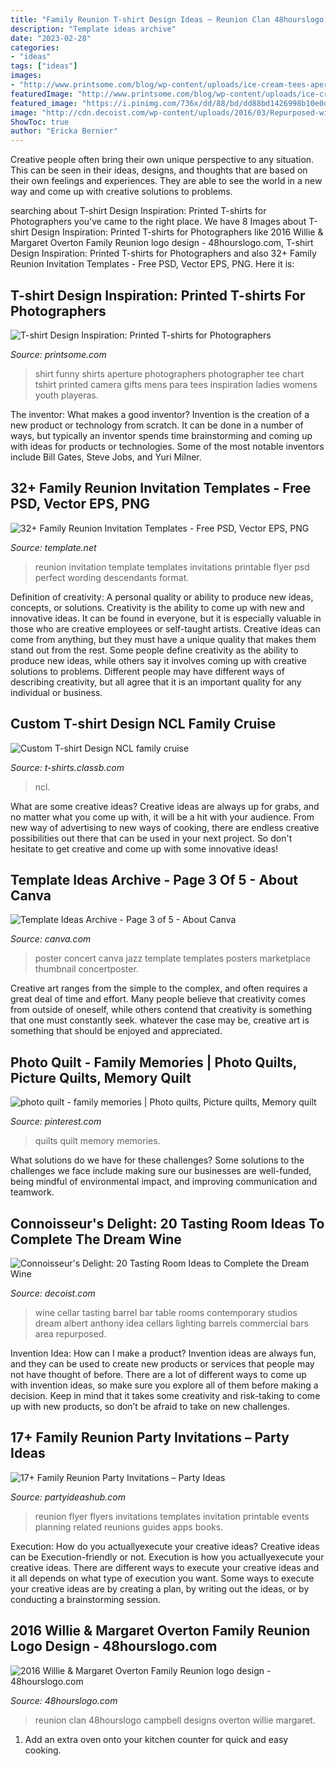 ```yaml
---
title: "Family Reunion T-shirt Design Ideas ~ Reunion Clan 48hourslogo Campbell Designs Overton Willie Margaret"
description: "Template ideas archive"
date: "2023-02-28"
categories:
- "ideas"
tags: ["ideas"]
images:
- "http://www.printsome.com/blog/wp-content/uploads/ice-cream-tees-aperture-t-shirt.jpg"
featuredImage: "http://www.printsome.com/blog/wp-content/uploads/ice-cream-tees-aperture-t-shirt.jpg"
featured_image: "https://i.pinimg.com/736x/dd/88/bd/dd88bd1426998b10e0d23bcc5925ce5a--photo-quilts-country-quilts.jpg"
image: "http://cdn.decoist.com/wp-content/uploads/2016/03/Repurposed-wine-barrel-table-for-the-wine-cellar-and-tasting-zone.jpg"
ShowToc: true
author: "Ericka Bernier"
---
```



Creative people often bring their own unique perspective to any situation. This can be seen in their ideas, designs, and thoughts that are based on their own feelings and experiences. They are able to see the world in a new way and come up with creative solutions to problems.

	

		
searching about T-shirt Design Inspiration: Printed T-shirts for Photographers you've came to the right place. We have 8 Images about T-shirt Design Inspiration: Printed T-shirts for Photographers like 2016 Willie &amp; Margaret Overton Family Reunion logo design - 48hourslogo.com, T-shirt Design Inspiration: Printed T-shirts for Photographers and also 32+ Family Reunion Invitation Templates - Free PSD, Vector EPS, PNG. Here it is:
		
    
## T-shirt Design Inspiration: Printed T-shirts For Photographers

<img loading=lazy src="http://www.printsome.com/blog/wp-content/uploads/ice-cream-tees-aperture-t-shirt.jpg" onerror="this.onerror=null;this.src='https://tse4.mm.bing.net/th?id=OIP.YTJf4So4zf5cTwCc7KIdXgHaKp&amp;pid=15.1';" alt="T-shirt Design Inspiration: Printed T-shirts for Photographers">

_Source: printsome.com_

>shirt funny shirts aperture photographers photographer tee chart tshirt printed camera gifts mens para tees inspiration ladies womens youth playeras. 

	

The inventor: What makes a good inventor?
Invention is the creation of a new product or technology from scratch. It can be done in a number of ways, but typically an inventor spends time brainstorming and coming up with ideas for products or technologies. Some of the most notable inventors include Bill Gates, Steve Jobs, and Yuri Milner.

    
## 32+ Family Reunion Invitation Templates - Free PSD, Vector EPS, PNG

<img loading=lazy src="https://images.template.net/wp-content/uploads/2015/04/10083931/Perfect-Family-Reunion-Invitation.jpg" onerror="this.onerror=null;this.src='https://tse3.mm.bing.net/th?id=OIP.vfff8q6_Bk-coxb2Q07AyAHaJ5&amp;pid=15.1';" alt="32+ Family Reunion Invitation Templates - Free PSD, Vector EPS, PNG">

_Source: template.net_

>reunion invitation template templates invitations printable flyer psd perfect wording descendants format. 

	

Definition of creativity: A personal quality or ability to produce new ideas, concepts, or solutions.
Creativity is the ability to come up with new and innovative ideas. It can be found in everyone, but it is especially valuable in those who are creative employees or self-taught artists. Creative ideas can come from anything, but they must have a unique quality that makes them stand out from the rest. Some people define creativity as the ability to produce new ideas, while others say it involves coming up with creative solutions to problems. Different people may have different ways of describing creativity, but all agree that it is an important quality for any individual or business.

    
## Custom T-shirt Design NCL Family Cruise

<img loading=lazy src="https://t-shirts.classb.com/image/236945.495.shirt.Front.jpg?1274555680" onerror="this.onerror=null;this.src='https://tse3.mm.bing.net/th?id=OIP.m9q011UktbaIFGO4420-jwHaG3&amp;pid=15.1';" alt="Custom T-shirt Design NCL family cruise">

_Source: t-shirts.classb.com_

>ncl. 

	

What are some creative ideas?
Creative ideas are always up for grabs, and no matter what you come up with, it will be a hit with your audience. From new way of advertising to new ways of cooking, there are endless creative possibilities out there that can be used in your next project. So don't hesitate to get creative and come up with some innovative ideas!

    
## Template Ideas Archive - Page 3 Of 5 - About Canva

<img loading=lazy src="https://about.canva.com/wp-content/uploads/sites/3/2016/07/concertposter.png" onerror="this.onerror=null;this.src='https://tse4.mm.bing.net/th?id=OIP.2JXj7xmthLAfYMeXpb_AmgHaKe&amp;pid=15.1';" alt="Template Ideas Archive - Page 3 of 5 - About Canva">

_Source: canva.com_

>poster concert canva jazz template templates posters marketplace thumbnail concertposter. 

	

Creative art ranges from the simple to the complex, and often requires a great deal of time and effort. Many people believe that creativity comes from outside of oneself, while others contend that creativity is something that one must constantly seek. whatever the case may be, creative art is something that should be enjoyed and appreciated.

    
## Photo Quilt - Family Memories | Photo Quilts, Picture Quilts, Memory Quilt

<img loading=lazy src="https://i.pinimg.com/736x/dd/88/bd/dd88bd1426998b10e0d23bcc5925ce5a--photo-quilts-country-quilts.jpg" onerror="this.onerror=null;this.src='https://tse4.mm.bing.net/th?id=OIP.kV1B1B6r-8_I0L_8KjHygQHaJ4&amp;pid=15.1';" alt="photo quilt - family memories | Photo quilts, Picture quilts, Memory quilt">

_Source: pinterest.com_

>quilts quilt memory memories. 

	

What solutions do we have for these challenges?
Some solutions to the challenges we face include making sure our businesses are well-funded, being mindful of environmental impact, and improving communication and teamwork.

    
## Connoisseur&#039;s Delight: 20 Tasting Room Ideas To Complete The Dream Wine

<img loading=lazy src="http://cdn.decoist.com/wp-content/uploads/2016/03/Repurposed-wine-barrel-table-for-the-wine-cellar-and-tasting-zone.jpg" onerror="this.onerror=null;this.src='https://tse1.mm.bing.net/th?id=OIP.t4oT9f_MjFdn8et7c9TlpgHaKG&amp;pid=15.1';" alt="Connoisseur&#039;s Delight: 20 Tasting Room Ideas to Complete the Dream Wine">

_Source: decoist.com_

>wine cellar tasting barrel bar table rooms contemporary studios dream albert anthony idea cellars lighting barrels commercial bars area repurposed. 

	

Invention Idea: How can I make a product?
Invention ideas are always fun, and they can be used to create new products or services that people may not have thought of before. There are a lot of different ways to come up with invention ideas, so make sure you explore all of them before making a decision. Keep in mind that it takes some creativity and risk-taking to come up with new products, so don’t be afraid to take on new challenges.

    
## 17+ Family Reunion Party Invitations – Party Ideas

<img loading=lazy src="http://www.partyideashub.com/wp-content/uploads/2011/11/13.png" onerror="this.onerror=null;this.src='https://tse1.mm.bing.net/th?id=OIP.0VT_J_asvZYvj441FFe_3wHaKA&amp;pid=15.1';" alt="17+ Family Reunion Party Invitations – Party Ideas">

_Source: partyideashub.com_

>reunion flyer flyers invitations templates invitation printable events planning related reunions guides apps books. 

	

Execution: How do you actuallyexecute your creative ideas?
Creative ideas can be Execution-friendly or not. Execution is how you actuallyexecute your creative ideas. There are different ways to execute your creative ideas and it all depends on what type of execution you want. Some ways to execute your creative ideas are by creating a plan, by writing out the ideas, or by conducting a brainstorming session.

    
## 2016 Willie &amp; Margaret Overton Family Reunion Logo Design - 48hourslogo.com

<img loading=lazy src="https://www.48hourslogo.com/48hourslogo_data/2015/06/20/2015062001193618522.jpg" onerror="this.onerror=null;this.src='https://tse1.mm.bing.net/th?id=OIP.aFUM7UPMrGFJWsE4IxMlBAAAAA&amp;pid=15.1';" alt="2016 Willie &amp; Margaret Overton Family Reunion logo design - 48hourslogo.com">

_Source: 48hourslogo.com_

>reunion clan 48hourslogo campbell designs overton willie margaret. 

	

1. Add an extra oven onto your kitchen counter for quick and easy cooking.

